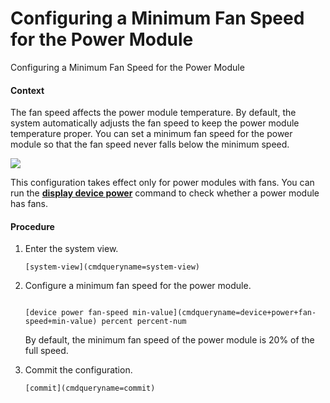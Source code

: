 Configuring a Minimum Fan Speed for the Power Module
====================================================

Configuring a Minimum Fan Speed for the Power Module

#### Context

The fan speed affects the power module temperature. By default, the system automatically adjusts the fan speed to keep the power module temperature proper. You can set a minimum fan speed for the power module so that the fan speed never falls below the minimum speed.

![](public_sys-resources/note_3.0-en-us.png) 

This configuration takes effect only for power modules with fans. You can run the [**display device power**](cmdqueryname=display+device+power) command to check whether a power module has fans.



#### Procedure

1. Enter the system view.
   
   
   ```
   [system-view](cmdqueryname=system-view)
   ```
2. Configure a minimum fan speed for the power module.
   
   
   ```
   
   [device power fan-speed min-value](cmdqueryname=device+power+fan-speed+min-value) percent percent-num
   ```
   
   By default, the minimum fan speed of the power module is 20% of the full speed.
3. Commit the configuration.
   
   
   ```
   [commit](cmdqueryname=commit)
   ```
